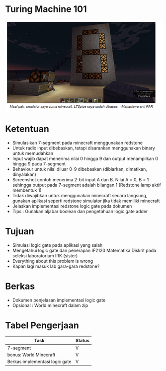 # Turing Machine 101
![gambar](bg-tm101.PNG)

# Ketentuan
- Simulasikan 7-segment pada minecraft menggunakan redstone
- Untuk radix input dibebaskan, tetapi disarankan menggunakan binary untuk
memudahkan
- Input wajib dapat menerima nilai 0 hingga 9 dan output menampilkan 0 hingga 9 pada
7-segment
- Behaviour untuk nilai diluar 0-9 dibebaskan (dibiarkan, dimatikan, dinyalakan)
- Screenshot contoh menerima 2-bit input A dan B. Nilai A = 0, B = 1 sehingga output
pada 7-segment adalah bilangan 1 (Redstone lamp aktif membentuk 1)
- Tidak diwajibkan untuk menggunakan minecraft secara langsung, gunakan aplikasi
seperti redstone simulator jika tidak memiliki minecraft
- Jelaskan implementasi redstone logic gate pada dokumen
- Tips : Gunakan aljabar boolean dan pengetahuan logic gate adder
# Tujuan
- Simulasi logic gate pada aplikasi yang salah
- Mengetahui logic gate dan penerapan IF2120 Matematika Diskrit pada seleksi
laboratorium IRK (sister)
- Everything about this problem is wrong
- Kapan lagi masuk lab gara-gara redstone?
# Berkas
- Dokumen penjelasan implementasi logic gate
- Opsional : World minecraft dalam zip
# Tabel Pengerjaan
|          Task                |Status|
|------------------------------|------|
|7-segment                     |   V  |
|bonus: World Minecraft        |   V  |
|Berkas:implementasi logic gate|   V  |